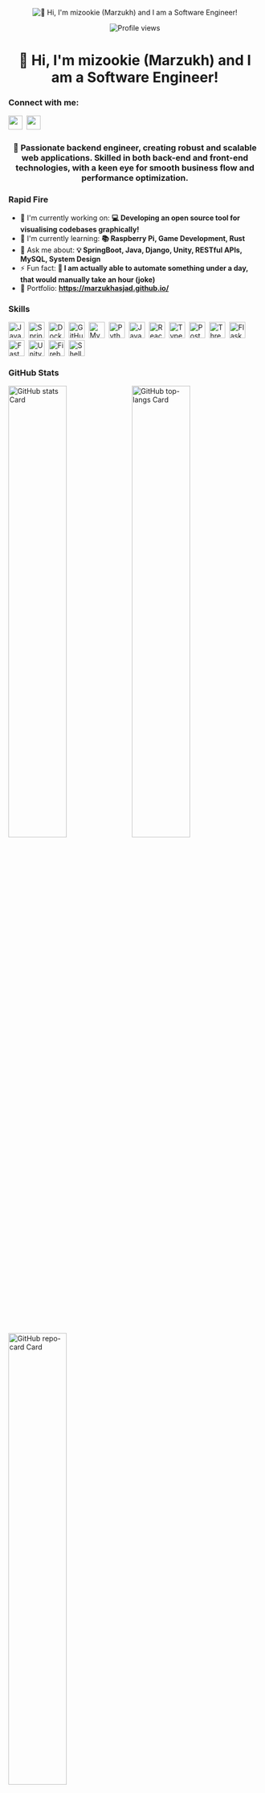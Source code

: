 <p align="center">
    <img src="https://i.giphy.com/media/v1.Y2lkPTc5MGI3NjExYngxajUwOHZ5YXdxdXVzeWYxNnNleWllcWtnazduMHcxOHFrZmoxYiZlcD12MV9pbnRlcm5hbF9naWZfYnlfaWQmY3Q9Zw/nGMnDqebzDcfm/giphy.gif" alt="👋 Hi, I'm mizookie (Marzukh) and I am a Software Engineer!"/>
</p>

<p align="center">
    <img src="https://komarev.com/ghpvc/?username=MarzukhAsjad&label=Profile%20views&color=0e75b6&style=flat" alt="Profile views"/>
</p>

<div id="toc">
  <ul align="center" style="list-style: none">
    <summary>
      <h1>
        👋 Hi, I'm mizookie (Marzukh) and I am a Software Engineer!
      </h1>
    </summary>
  </ul>
</div>

**<h3 align="left">Connect with me:</h3>** 
<a href="https://github.com/MarzukhAsjad" target="_blank"><img src="https://img.shields.io/badge/GitHub-100000?style=for-the-badge&logo=github&logoColor=white" height="28" style="margin-right: 4px"></a> <a href="https://www.linkedin.com/in/marzukh-akib-a-b7042590" target="_blank"><img src="https://img.shields.io/badge/LinkedIn-0077B5?style=for-the-badge&logo=linkedin&logoColor=white" height="28" style="margin-right: 4px"></a></p>

 **<h3 align="center">🚀 Passionate backend engineer, creating robust and scalable web applications. Skilled in both back-end and front-end technologies, with a keen eye for smooth business flow and performance optimization.</h3>**

**<h3 align="left">Rapid Fire</h3>**

- 💼 I'm currently working on: **💻 Developing an open source tool for visualising codebases graphically!**
- 🌱 I'm currently learning: **📚 Raspberry Pi, Game Development, Rust**
- 💬 Ask me about: **💡 SpringBoot, Java, Django, Unity, RESTful APIs, MySQL, System Design**
- ⚡ Fun fact: **🎢 I am actually able to automate something under a day, that would manually take an hour (joke)**
- 📂 Portfolio: **<a href="https://marzukhasjad.github.io/" target="_blank">https://marzukhasjad.github.io/</a>**

 **<h3 align="left">Skills</h3>**

<div style="display: flex; flex-wrap: wrap; gap: 4px; justify-content: left;"> <img src="https://img.shields.io/badge/Java-007396?logo=java&logoColor=white" height="32" alt="Java" style="margin-right: 4px"> <img src="https://img.shields.io/badge/Spring-6DB33F?logo=spring&logoColor=white" height="32" alt="Spring" style="margin-right: 4px"> <img src="https://img.shields.io/badge/Docker-2496ED?logo=docker&logoColor=white" height="32" alt="Docker" style="margin-right: 4px"> <img src="https://img.shields.io/badge/GitHub_Actions-2088FF?logo=github-actions&logoColor=white" height="32" alt="GitHub Actions" style="margin-right: 4px"> <img src="https://img.shields.io/badge/MySQL-4479A1?logo=mysql&logoColor=white" height="32" alt="MySQL" style="margin-right: 4px"> <img src="https://img.shields.io/badge/Python-306998?logo=python&logoColor=white" height="32" alt="Python" style="margin-right: 4px"> <img src="https://img.shields.io/badge/JavaScript-F7DF1C?logo=javascript&logoColor=white" height="32" alt="JavaScript" style="margin-right: 4px"> <img src="https://img.shields.io/badge/React-20232A?logo=react&logoColor=61DAFB" height="32" alt="React" style="margin-right: 4px"> <img src="https://img.shields.io/badge/TypeScript-3178C6?logo=typescript&logoColor=white" height="32" alt="TypeScript" style="margin-right: 4px"> <img src="https://img.shields.io/badge/PostgreSQL-316192?logo=postgresql&logoColor=white" height="32" alt="PostgreSQL" style="margin-right: 4px">  <img src="https://img.shields.io/badge/Three.js-000000?logo=three.js&logoColor=white" height="32" alt="Three.js" style="margin-right: 4px">  <img src="https://img.shields.io/badge/Flask-000000?logo=flask&logoColor=white" height="32" alt="Flask" style="margin-right: 4px"> <img src="https://img.shields.io/badge/FastAPI-009688?logo=fastapi&logoColor=white" height="32" alt="FastAPI" style="margin-right: 4px">  <img src="https://img.shields.io/badge/Unity-000000?logo=unity&logoColor=white" height="32" alt="Unity" style="margin-right: 4px"> <img src="https://img.shields.io/badge/Firebase-FFCA28?logo=firebase&logoColor=white" height="32" alt="Firebase" style="margin-right: 4px"> <img src="https://img.shields.io/badge/Shell-4EAA25?logo=gnu-bash&logoColor=white" height="32" alt="Shell" style="margin-right: 4px"></div>

 **<h3 align="left">GitHub Stats</h3>**

<p align="left">
  <img width="48%" src="https://github-readme-stats.vercel.app/api?username=MarzukhAsjad&theme=react&hide_title=true&hide_rank=false&show_icons=true&include_all_commits=false&count_private=true&line_height=23&hide_border=false&show=" alt="GitHub stats Card" />
  <img width="48%" src="https://github-readme-stats.vercel.app/api/top-langs?username=MarzukhAsjad&theme=react&hide_title=false&layout=compact&langs_count=6&hide_progress=false&card_width=400" alt="GitHub top-langs Card" />
</p>

<p align="left">
  <img width="48%" src="https://github-readme-stats.vercel.app/api/pin/?username=MarzukhAsjad&repo=anigen-blender-utils&theme=default&cache_seconds=1800&border_radius=4&show_owner=true" alt="GitHub repo-card Card" />
</p>

 **<h3 align="left">Support Me</h3>**

<p align="left"><a href="https://ko-fi.com/mizookie510" target="_blank"><img src="https://img.shields.io/badge/Ko--fi-343B45?style=plastic&logo=kofi&logoColor=Black" height="36" style="margin-right: 4px"></a></p>
